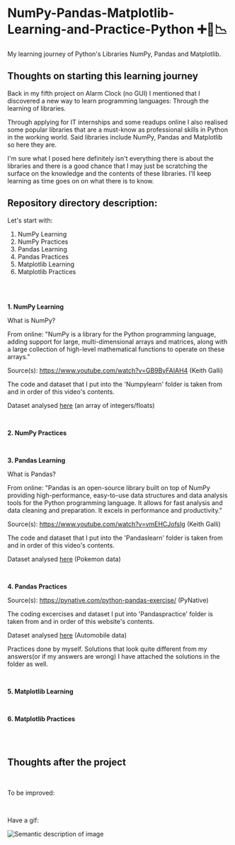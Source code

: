 # NumPy-Pandas-Matplotlib-Learning-and-Practice-Python :heavy_plus_sign::panda_face::chart_with_downwards_trend:
My learning journey of Python's Libraries NumPy, Pandas and Matplotlib.

## Thoughts on starting this learning journey
Back in my fifth project on Alarm Clock (no GUI) I mentioned that I discovered a new way to learn programming languages: Through the learning of libraries.

Through applying for IT internships and some readups online I also realised some popular libraries that are a must-know as professional skills in Python in the working world. Said libraries include NumPy, Pandas and Matplotlib so here they are.

I'm sure what I posed here definitely isn't everything there is about the libraries and there is a good chance that I may just be scratching the surface on the knowledge and the contents of these libraries. I'll keep learning as time goes on on what there is to know.

## Repository directory description:
Let's start with:
1. NumPy Learning
2. NumPy Practices
3. Pandas Learning
4. Pandas Practices
5. Matplotlib Learning
6. Matplotlib Practices

<br>

<br>

**1. NumPy Learning**

What is NumPy?

From online: "NumPy is a library for the Python programming language, adding support for large, multi-dimensional arrays and matrices, along with a large collection of high-level mathematical functions to operate on these arrays."

Source(s): https://www.youtube.com/watch?v=GB9ByFAIAH4 (Keith Galli) 

The code and dataset that I put into the 'Numpylearn' folder is taken from and in order of this video's contents.

Dataset analysed [here](https://github.com/WindJammer6/NumPy-Pandas-Matplotlib-Learning-and-Practice-Python/blob/main/NumPylearn/data.txt) (an array of integers/floats)

<br>

**2. NumPy Practices**

<br>

**3. Pandas Learning**

What is Pandas?

From online: "Pandas is an open-source library built on top of NumPy providing high-performance, easy-to-use data structures and data analysis tools for the Python programming language. It allows for fast analysis and data cleaning and preparation. It excels in performance and productivity."

Source(s): https://www.youtube.com/watch?v=vmEHCJofslg (Keith Galli)

The code and dataset that I put into the 'Pandaslearn' folder is taken from and in order of this video's contents.

Dataset analysed [here](https://github.com/WindJammer6/NumPy-Pandas-Matplotlib-Learning-and-Practice-Python/blob/main/Pandaslearn/pokemon_data.csv) (Pokemon data)

<br>

**4. Pandas Practices**

Source(s): https://pynative.com/python-pandas-exercise/ (PyNative)

The coding excercises and dataset I put into 'Pandaspractice' folder is taken from and in order of this website's contents.

Dataset analysed [here](https://github.com/WindJammer6/NumPy-Pandas-Matplotlib-Learning-and-Practice-Python/blob/main/Pandaspractice/Automobile_data.csv) (Automobile data)

Practices done by myself. Solutions that look quite different from my answers(or if my answers are wrong) I have attached the solutions in the folder as well.

<br>

**5. Matplotlib Learning**

<br>

**6. Matplotlib Practices**

<br>

<br>

## Thoughts after the project

<br>

To be improved:

<br>

Have a gif:

![Semantic description of image](https://media.tenor.com/n_RTp8_EAL4AAAAS/kitty.gif)
